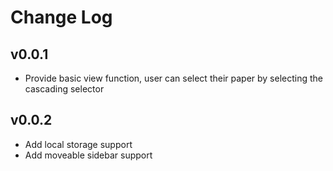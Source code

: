 # Change Log
## v0.0.1
- Provide basic view function, user can select their paper by selecting the cascading selector

## v0.0.2
- Add local storage support
- Add moveable sidebar support